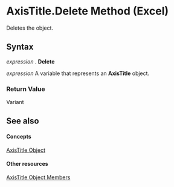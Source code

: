 
# AxisTitle.Delete Method (Excel)

Deletes the object.


## Syntax

 _expression_ . **Delete**

 _expression_ A variable that represents an **AxisTitle** object.


### Return Value

Variant


## See also


#### Concepts


[AxisTitle Object](563d3ba5-aa77-b6fc-236a-7838d75eaa53.md)
#### Other resources


[AxisTitle Object Members](84970b5a-91a1-b785-5632-97a0de4410f2.md)
